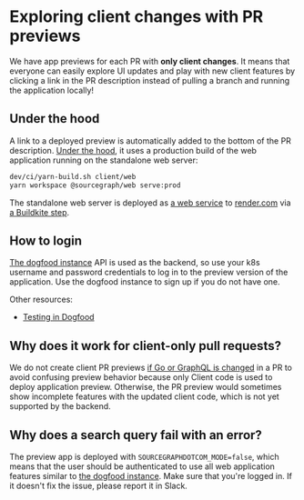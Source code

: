 # Exploring client changes with PR previews

We have app previews for each PR with **only client changes**. It means that everyone can easily explore UI updates and play with new client features by clicking a link in the PR description instead of pulling a branch and running the application locally!

## Under the hood

A link to a deployed preview is automatically added to the bottom of the PR description. [Under the hood](https://sourcegraph.com/search?q=context:global+repo:sourcegraph/sourcegraph%24+Get+service+id+of+preview+app+on+render.com&patternType=literal), it uses a production build of the web application running on the standalone web server:

```sh
dev/ci/yarn-build.sh client/web
yarn workspace @sourcegraph/web serve:prod
```

The standalone web server is deployed as [a web service](https://render.com/docs/web-services) to [render.com](https://render.com/) via [a Buildkite step](https://sourcegraph.com/search?q=context:global+repo:sourcegraph/sourcegraph%24+prPreview%28%29&patternType=literal).

## How to login

[The dogfood instance](https://k8s.sgdev.org/) API is used as the backend, so use your k8s username and password credentials to log in to the preview version of the application. Use the dogfood instance to sign up if you do not have one.

Other resources:

- [Testing in Dogfood](./testing_in_dogfood.md)

## Why does it work for client-only pull requests?

We do not create client PR previews [if Go or GraphQL is changed](https://sourcegraph.com/search?q=context:global+repo:sourcegraph/sourcegraph%24+%21c.Diff.Has%28changed.Go%29&patternType=literal) in a PR to avoid confusing preview behavior because only Client code is used to deploy application preview. Otherwise, the PR preview would sometimes show incomplete features with the updated client code, which is not yet supported by the backend.

## Why does a search query fail with an error?

The preview app is deployed with `SOURCEGRAPHDOTCOM_MODE=false`, which means that the user should be authenticated to use all web application features similar to [the dogfood instance](https://k8s.sgdev.org/). Make sure that you're logged in. If it doesn't fix the issue, please report it in Slack.
